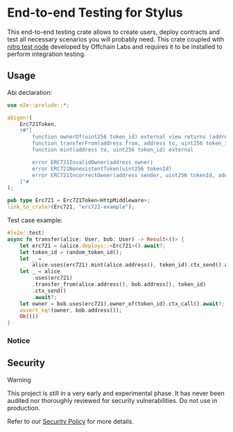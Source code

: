 # End-to-end Testing for Stylus

This end-to-end testing crate allows to create users, deploy contracts and
test all necessary scenarios you will probably need. This crate coupled with
[nitro test node](https://github.com/OffchainLabs/nitro-testnode) developed
by Offchain Labs and requires it to be installed to perform integration testing.

## Usage

Abi declaration:

```rust
use e2e::prelude::*;

abigen!(
    Erc721Token,
    r#"[
        function ownerOf(uint256 token_id) external view returns (address)
        function transferFrom(address from, address to, uint256 token_id) external
        function mint(address to, uint256 token_id) external

        error ERC721InvalidOwner(address owner)
        error ERC721NonexistentToken(uint256 tokenId)
        error ERC721IncorrectOwner(address sender, uint256 tokenId, address owner)
    ]"#
);

pub type Erc721 = Erc721Token<HttpMiddleware>;
link_to_crate!(Erc721, "erc721-example");
```

Test case example:

```rust
#[e2e::test]
async fn transfer(alice: User, bob: User) -> Result<()> {
    let erc721 = &alice.deploys::<Erc721>().await?;
    let token_id = random_token_id();
    let _ =
        alice.uses(erc721).mint(alice.address(), token_id).ctx_send().await?;
    let _ = alice
        .uses(erc721)
        .transfer_from(alice.address(), bob.address(), token_id)
        .ctx_send()
        .await?;
    let owner = bob.uses(erc721).owner_of(token_id).ctx_call().await?;
    assert_eq!(owner, bob.address());
    Ok(())
}
```

### Notice

[code of conduct]: ../../CODE_OF_CONDUCT.md

[contribution guidelines]: ../../CONTRIBUTING.md

## Security

> [!WARNING]
> This project is still in a very early and experimental phase. It has never
> been audited nor thoroughly reviewed for security vulnerabilities. Do not use
> in production.

Refer to our [Security Policy](../../SECURITY.md) for more details.
